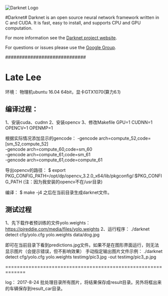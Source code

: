 ![Darknet Logo](http://pjreddie.com/media/files/darknet-black-small.png)

#Darknet#
Darknet is an open source neural network framework written in C and CUDA. It is fast, easy to install, and supports CPU and GPU computation.

For more information see the [Darknet project website](http://pjreddie.com/darknet).

For questions or issues please use the [Google Group](https://groups.google.com/forum/#!forum/darknet).


#############################
# Late Lee #
环境：
物理机ubuntu 16.04 64bit，显卡GTX1070(算力6.1)
## 编译过程：
1、安装cuda、cudnn
2、安装opencv
3、修改Makefile
GPU=1
CUDNN=1
OPENCV=1
OPENMP=1

根据实际情况添加显示的gencode：
      -gencode arch=compute_52,code=[sm_52,compute_52] \
	  -gencode arch=compute_60,code=sm_60 \
	  -gencode arch=compute_61,code=sm_61 \
	  -gencode arch=compute_61,code=compute_61

导出opencv的路径：
$ export PKG_CONFIG_PATH=/opt/dp/opencv_3.2.0_x64/lib/pkgconfig/:$PKG_CONFIG_PATH
(注：因为我安装的opencv不在/usr目录)

编译：
$ make -j4
之后在当前目录生成darknet文件。

## 测试过程
1、先下载作者预训练的文件yolo.weights：https://pjreddie.com/media/files/yolo.weights
2、运行程序：
./darknet detect cfg/yolo.cfg yolo.weights data/dog.jpg

即可在当前目录下看到predictions.jpg文件。如果不是在图形界面运行，则无法显示图片（会提示错误，但不影响效果）
手动指定输出图片文件示例：
./darknet detect cfg/yolo.cfg yolo.weights testimg/pic3.jpg -out testimg/pic3_p.jpg

=============================================================

log：
2017-8-24
批处理目录所有图片，将结果保存成result目录。另外将框出来的车辆保存到result_car目录。



